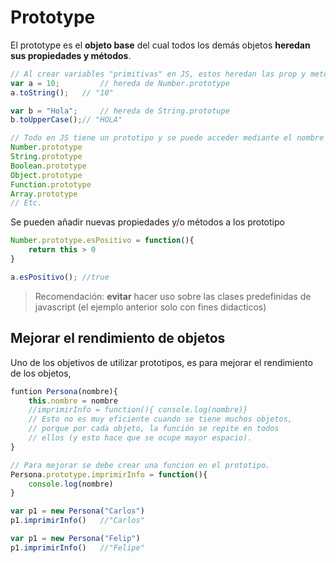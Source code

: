 # Prototype

El prototype es el __objeto base__ del cual todos los demás objetos __heredan sus propiedades y métodos__.

```javascript
// Al crear variables "primitivas" en JS, estos heredan las prop y metodos de su prototipo (osea son objetos).
var a = 10;         // hereda de Number.prototype
a.toString();   // "10"

var b = "Hola";     // hereda de String.prototupe
b.toUpperCase();// "HOLA"

// Todo en JS tiene un prototipo y se puede acceder mediante el nombre de la clase
Number.prototype
String.prototype
Boolean.prototype
Object.prototype
Function.prototype
Array.prototype
// Etc.
```

Se pueden añadir nuevas propiedades y/o métodos a los prototipo
```javascript
Number.prototype.esPositivo = function(){
    return this > 0
}

a.esPositivo(); //true
```
> Recomendación: __evitar__ hacer uso sobre las clases predefinidas de javascript (el ejemplo anterior solo con fines didacticos)

## Mejorar el rendimiento de objetos
Uno de los objetivos de utilizar prototipos, es para mejorar el rendimiento de los objetos,

```javascript
funtion Persona(nombre){
    this.nombre = nombre
    //imprimirInfo = function(){ console.log(nombre)} 
    // Esto no es muy eficiente cuando se tiene muchos objetos, 
    // porque por cada objeto, la función se repite en todos
    // ellos (y esto hace que se ocupe mayor espacio).
}

// Para mejorar se debe crear una funcion en el prototipo.
Persona.prototype.imprimirInfo = function(){
    console.log(nombre)
}

var p1 = new Persona("Carlos")
p1.imprimirInfo()   //"Carlos"

var p1 = new Persona("Felip")
p1.imprimirInfo()   //"Felipe"
```
